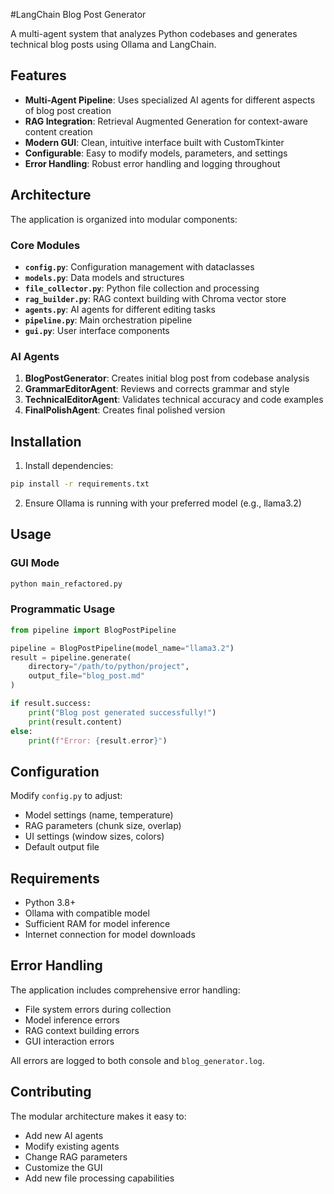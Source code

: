 #LangChain Blog Post Generator

A multi-agent system that analyzes Python codebases and generates technical blog posts using Ollama and LangChain.

## Features

- **Multi-Agent Pipeline**: Uses specialized AI agents for different aspects of blog post creation
- **RAG Integration**: Retrieval Augmented Generation for context-aware content creation
- **Modern GUI**: Clean, intuitive interface built with CustomTkinter
- **Configurable**: Easy to modify models, parameters, and settings
- **Error Handling**: Robust error handling and logging throughout

## Architecture

The application is organized into modular components:

### Core Modules

- **`config.py`**: Configuration management with dataclasses
- **`models.py`**: Data models and structures
- **`file_collector.py`**: Python file collection and processing
- **`rag_builder.py`**: RAG context building with Chroma vector store
- **`agents.py`**: AI agents for different editing tasks
- **`pipeline.py`**: Main orchestration pipeline
- **`gui.py`**: User interface components

### AI Agents

1. **BlogPostGenerator**: Creates initial blog post from codebase analysis
2. **GrammarEditorAgent**: Reviews and corrects grammar and style
3. **TechnicalEditorAgent**: Validates technical accuracy and code examples
4. **FinalPolishAgent**: Creates final polished version

## Installation

1. Install dependencies:
```bash
pip install -r requirements.txt
```

2. Ensure Ollama is running with your preferred model (e.g., llama3.2)

## Usage

### GUI Mode
```bash
python main_refactored.py
```

### Programmatic Usage
```python
from pipeline import BlogPostPipeline

pipeline = BlogPostPipeline(model_name="llama3.2")
result = pipeline.generate(
    directory="/path/to/python/project",
    output_file="blog_post.md"
)

if result.success:
    print("Blog post generated successfully!")
    print(result.content)
else:
    print(f"Error: {result.error}")
```

## Configuration

Modify `config.py` to adjust:
- Model settings (name, temperature)
- RAG parameters (chunk size, overlap)
- UI settings (window sizes, colors)
- Default output file

## Requirements

- Python 3.8+
- Ollama with compatible model
- Sufficient RAM for model inference
- Internet connection for model downloads

## Error Handling

The application includes comprehensive error handling:
- File system errors during collection
- Model inference errors
- RAG context building errors
- GUI interaction errors

All errors are logged to both console and `blog_generator.log`.

## Contributing

The modular architecture makes it easy to:
- Add new AI agents
- Modify existing agents
- Change RAG parameters
- Customize the GUI
- Add new file processing capabilities
